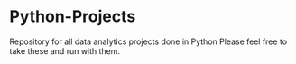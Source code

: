 # Python-Projects
Repository for all data analytics projects done in Python
Please feel free to take these and run with them.

